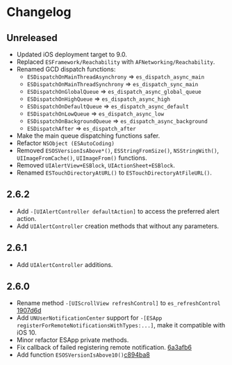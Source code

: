 # Changelog

## Unreleased

- Updated iOS deployment target to 9.0.
- Replaced `ESFramework/Reachability` with `AFNetworking/Reachability`.
- Renamed GCD dispatch functions:
    + `ESDispatchOnMainThreadAsynchrony` => `es_dispatch_async_main`
    + `ESDispatchOnMainThreadSynchrony` => `es_dispatch_sync_main`
    + `ESDispatchOnGlobalQueue` => `es_dispatch_async_global_queue`
    + `ESDispatchOnHighQueue` => `es_dispatch_async_high`
    + `ESDispatchOnDefaultQueue` => `es_dispatch_async_default`
    + `ESDispatchOnLowQueue` => `es_dispatch_async_low`
    + `ESDispatchOnBackgroundQueue` => `es_dispatch_async_background`
    + `ESDispatchAfter` => `es_dispatch_after`
- Make the main queue dispatching functions safer.
- Refactor `NSObject (ESAutoCoding)`
- Removed `ESOSVersionIsAbove*()`, `ESStringFromSize()`, `NSStringWith()`, `UIImageFromCache()`, `UIImageFrom()` functions.
- Removed `UIAlertView+ESBlock`, `UIActionSheet+ESBlock`.
- Renamed `ESTouchDirectoryAtURL()` to `ESTouchDirectoryAtFileURL()`.

## 2.6.2

- Add `-[UIAlertController defaultAction]` to access the preferred alert action.
- Add `UIAlertController` creation methods that without any parameters.

## 2.6.1

- Add `UIAlertController` additions.

## 2.6.0

- Rename method `-[UIScrollView refreshControl]` to `es_refreshControl` [1907d6d](https://github.com/ElfSundae/ESFramework/commit/1907d6dfa707b61849a55ef4616bd119958538bc)
- Add `UNUserNotificationCenter` support for `-[ESApp registerForRemoteNotificationsWithTypes:...]`, make it compatible with iOS 10.
- Minor refactor ESApp private methods.
- Fix callback of failed registering remote notification. [6a3afb6](https://github.com/ElfSundae/ESFramework/commit/6a3afb664cf4c1e686f6bf981db7999ae658948f)
- Add function `ESOSVersionIsAbove10()`[c894ba8](https://github.com/ElfSundae/ESFramework/commit/c894ba87a0af29cde81373590b4918323f3bd1dd)
